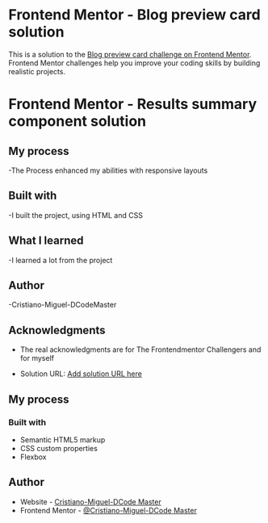 # Frontend Mentor - Blog preview card solution

This is a solution to the [Blog preview card challenge on Frontend Mentor](https://www.frontendmentor.io/challenges/blog-preview-card-ckPaj01IcS). Frontend Mentor challenges help you improve your coding skills by building realistic projects. 
# Frontend Mentor - Results summary component solution

## My process
-The Process enhanced my abilities with responsive layouts

  ## Built with
-I built the project, using HTML and CSS

  ## What I learned
-I learned a lot from the project

## Author
-Cristiano-Miguel-DCodeMaster

## Acknowledgments
- The real acknowledgments are for The Frontendmentor Challengers and for myself

- Solution URL: [Add solution URL here](https://your-solution-url.com)

## My process

### Built with

- Semantic HTML5 markup
- CSS custom properties
- Flexbox

## Author

- Website - [Cristiano-Miguel-DCode Master](https://www.your-site.com)
- Frontend Mentor - [@Cristiano-Miguel-DCode Master](https://www.frontendmentor.io/profile/yourusername)
